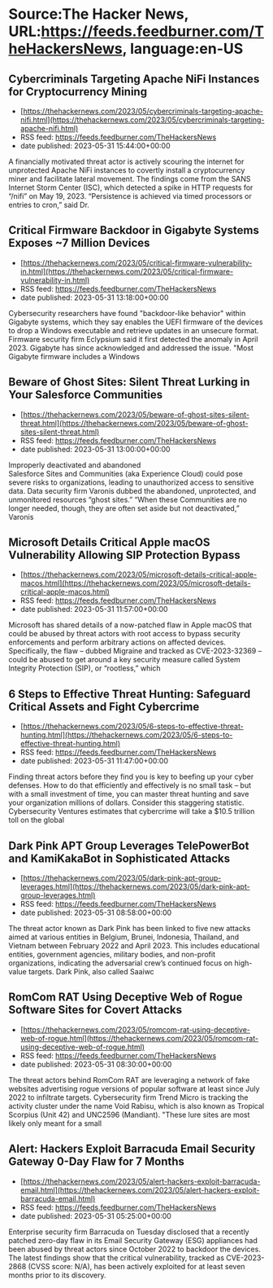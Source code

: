# Source:The Hacker News, URL:https://feeds.feedburner.com/TheHackersNews, language:en-US

## Cybercriminals Targeting Apache NiFi Instances for Cryptocurrency Mining
 - [https://thehackernews.com/2023/05/cybercriminals-targeting-apache-nifi.html](https://thehackernews.com/2023/05/cybercriminals-targeting-apache-nifi.html)
 - RSS feed: https://feeds.feedburner.com/TheHackersNews
 - date published: 2023-05-31 15:44:00+00:00

A financially motivated threat actor is actively scouring the internet for unprotected Apache NiFi instances to covertly install a cryptocurrency miner and facilitate lateral movement.
The findings come from the SANS Internet Storm Center (ISC), which detected a spike in HTTP requests for “/nifi” on May 19, 2023.
“Persistence is achieved via timed processors or entries to cron,” said Dr.

## Critical Firmware Backdoor in Gigabyte Systems Exposes ~7 Million Devices
 - [https://thehackernews.com/2023/05/critical-firmware-vulnerability-in.html](https://thehackernews.com/2023/05/critical-firmware-vulnerability-in.html)
 - RSS feed: https://feeds.feedburner.com/TheHackersNews
 - date published: 2023-05-31 13:18:00+00:00

Cybersecurity researchers have found "backdoor-like behavior" within Gigabyte systems, which they say enables the UEFI firmware of the devices to drop a Windows executable and retrieve updates in an unsecure format.
Firmware security firm Eclypsium said it first detected the anomaly in April 2023. Gigabyte has since acknowledged and addressed the issue.
"Most Gigabyte firmware includes a Windows

## Beware of Ghost Sites: Silent Threat Lurking in Your Salesforce Communities
 - [https://thehackernews.com/2023/05/beware-of-ghost-sites-silent-threat.html](https://thehackernews.com/2023/05/beware-of-ghost-sites-silent-threat.html)
 - RSS feed: https://feeds.feedburner.com/TheHackersNews
 - date published: 2023-05-31 13:00:00+00:00

Improperly deactivated and abandoned Salesforce Sites and Communities (aka Experience Cloud) could pose severe risks to organizations, leading to unauthorized access to sensitive data.
Data security firm Varonis dubbed the abandoned, unprotected, and unmonitored resources “ghost sites.”
“When these Communities are no longer needed, though, they are often set aside but not deactivated,” Varonis

## Microsoft Details Critical Apple macOS Vulnerability Allowing SIP Protection Bypass
 - [https://thehackernews.com/2023/05/microsoft-details-critical-apple-macos.html](https://thehackernews.com/2023/05/microsoft-details-critical-apple-macos.html)
 - RSS feed: https://feeds.feedburner.com/TheHackersNews
 - date published: 2023-05-31 11:57:00+00:00

Microsoft has shared details of a now-patched flaw in Apple macOS that could be abused by threat actors with root access to bypass security enforcements and perform arbitrary actions on affected devices.
Specifically, the flaw – dubbed Migraine and tracked as CVE-2023-32369 – could be abused to get around a key security measure called System Integrity Protection (SIP), or “rootless,” which

## 6 Steps to Effective Threat Hunting: Safeguard Critical Assets and Fight Cybercrime
 - [https://thehackernews.com/2023/05/6-steps-to-effective-threat-hunting.html](https://thehackernews.com/2023/05/6-steps-to-effective-threat-hunting.html)
 - RSS feed: https://feeds.feedburner.com/TheHackersNews
 - date published: 2023-05-31 11:47:00+00:00

Finding threat actors before they find you is key to beefing up your cyber defenses. How to do that efficiently and effectively is no small task – but with a small investment of time, you can master threat hunting and save your organization millions of dollars.
Consider this staggering statistic. Cybersecurity Ventures estimates that cybercrime will take a $10.5 trillion toll on the global

## Dark Pink APT Group Leverages TelePowerBot and KamiKakaBot in Sophisticated Attacks
 - [https://thehackernews.com/2023/05/dark-pink-apt-group-leverages.html](https://thehackernews.com/2023/05/dark-pink-apt-group-leverages.html)
 - RSS feed: https://feeds.feedburner.com/TheHackersNews
 - date published: 2023-05-31 08:58:00+00:00

The threat actor known as Dark Pink has been linked to five new attacks aimed at various entities in Belgium, Brunei, Indonesia, Thailand, and Vietnam between February 2022 and April 2023.
This includes educational entities, government agencies, military bodies, and non-profit organizations, indicating the adversarial crew’s continued focus on high-value targets.
Dark Pink, also called Saaiwc

## RomCom RAT Using Deceptive Web of Rogue Software Sites for Covert Attacks
 - [https://thehackernews.com/2023/05/romcom-rat-using-deceptive-web-of-rogue.html](https://thehackernews.com/2023/05/romcom-rat-using-deceptive-web-of-rogue.html)
 - RSS feed: https://feeds.feedburner.com/TheHackersNews
 - date published: 2023-05-31 08:30:00+00:00

The threat actors behind RomCom RAT are leveraging a network of fake websites advertising rogue versions of popular software at least since July 2022 to infiltrate targets.
Cybersecurity firm Trend Micro is tracking the activity cluster under the name Void Rabisu, which is also known as Tropical Scorpius (Unit 42) and UNC2596 (Mandiant).
"These lure sites are most likely only meant for a small

## Alert: Hackers Exploit Barracuda Email Security Gateway 0-Day Flaw for 7 Months
 - [https://thehackernews.com/2023/05/alert-hackers-exploit-barracuda-email.html](https://thehackernews.com/2023/05/alert-hackers-exploit-barracuda-email.html)
 - RSS feed: https://feeds.feedburner.com/TheHackersNews
 - date published: 2023-05-31 05:25:00+00:00

Enterprise security firm Barracuda on Tuesday disclosed that a recently patched zero-day flaw in its Email Security Gateway (ESG) appliances had been abused by threat actors since October 2022 to backdoor the devices.
The latest findings show that the critical vulnerability, tracked as CVE-2023-2868 (CVSS score: N/A), has been actively exploited for at least seven months prior to its discovery.

